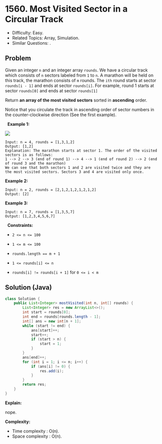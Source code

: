 # 1560. Most Visited Sector in  a Circular Track

- Difficulty: Easy.
- Related Topics: Array, Simulation.
- Similar Questions: .

## Problem

Given an integer ```n``` and an integer array ```rounds```. We have a circular track which consists of ```n``` sectors labeled from ```1``` to ```n```. A marathon will be held on this track, the marathon consists of ```m``` rounds. The ```ith``` round starts at sector ```rounds[i - 1]``` and ends at sector ```rounds[i]```. For example, round 1 starts at sector ```rounds[0]``` and ends at sector ```rounds[1]```

Return **an array of the most visited sectors** sorted in **ascending** order.

Notice that you circulate the track in ascending order of sector numbers in the counter-clockwise direction (See the first example).

 
**Example 1:**

![](https://assets.leetcode.com/uploads/2020/08/14/tmp.jpg)

```
Input: n = 4, rounds = [1,3,1,2]
Output: [1,2]
Explanation: The marathon starts at sector 1. The order of the visited sectors is as follows:
1 --> 2 --> 3 (end of round 1) --> 4 --> 1 (end of round 2) --> 2 (end of round 3 and the marathon)
We can see that both sectors 1 and 2 are visited twice and they are the most visited sectors. Sectors 3 and 4 are visited only once.
```

**Example 2:**

```
Input: n = 2, rounds = [2,1,2,1,2,1,2,1,2]
Output: [2]
```

**Example 3:**

```
Input: n = 7, rounds = [1,3,5,7]
Output: [1,2,3,4,5,6,7]
```

 
**Constraints:**


	
- ```2 <= n <= 100```
	
- ```1 <= m <= 100```
	
- ```rounds.length == m + 1```
	
- ```1 <= rounds[i] <= n```
	
- ```rounds[i] != rounds[i + 1]``` for ```0 <= i < m```



## Solution (Java)

```java
class Solution {
    public List<Integer> mostVisited(int n, int[] rounds) {
        List<Integer> res = new ArrayList<>();
        int start = rounds[0];
        int end = rounds[rounds.length - 1];
        int[] ans = new int[n + 1];
        while (start != end) {
            ans[start]++;
            start++;
            if (start > n) {
                start = 1;
            }
        }
        ans[end]++;
        for (int i = 1; i <= n; i++) {
            if (ans[i] != 0) {
                res.add(i);
            }
        }
        return res;
    }
}
```

**Explain:**

nope.

**Complexity:**

* Time complexity : O(n).
* Space complexity : O(n).
